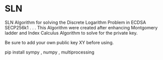 # SLN
SLN Algorithm for solving the Discrete Logarithm Problem in ECDSA SECP256k1 
.
.
.
This Algorithm were created after enhancing Montgomery ladder and Index Calculus Algorithm to solve for the private key.

Be sure to add your own public key XY before using. 


pip install sympy , numpy , multiprocessing






